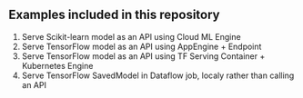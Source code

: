 ## Examples included in this repository
1. Serve Scikit-learn model as an API using Cloud ML Engine
2. Serve TensorFlow model as an API using AppEngine + Endpoint
3. Serve TensorFlow model as an API using TF Serving Container + Kubernetes Engine
4. Serve TensorFlow SavedModel in Dataflow job, localy rather than calling an API
